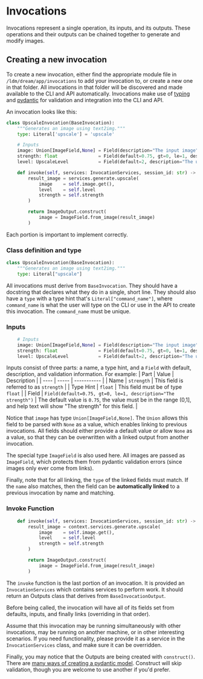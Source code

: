 # Invocations

Invocations represent a single operation, its inputs, and its outputs. These operations and their outputs can be chained together to generate and modify images.

## Creating a new invocation

To create a new invocation, either find the appropriate module file in `/ldm/dream/app/invocations` to add your invocation to, or create a new one in that folder. All invocations in that folder will be discovered and made available to the CLI and API automatically. Invocations make use of [typing](https://docs.python.org/3/library/typing.html) and [pydantic](https://pydantic-docs.helpmanual.io/) for validation and integration into the CLI and API.

An invocation looks like this:

```py
class UpscaleInvocation(BaseInvocation):
    """Generates an image using text2img."""
    type: Literal['upscale'] = 'upscale'

    # Inputs
    image: Union[ImageField,None] = Field(description="The input image")
    strength: float               = Field(default=0.75, gt=0, le=1, description="The strength")
    level: UpscaleLevel           = Field(default=2, description="The upscale level")

    def invoke(self, services: InvocationServices, session_id: str) -> ImageOutput: 
        result_image = services.generate.upscale(
            image    = self.image.get(),
            level    = self.level
            strength = self.strength
        )

        return ImageOutput.construct(
            image = ImageField.from_image(result_image)
        )
```

Each portion is important to implement correctly.

### Class definition and type
```py
class UpscaleInvocation(BaseInvocation):
    """Generates an image using text2img."""
    type: Literal["upscale"]
```
All invocations must derive from `BaseInvocation`. They should have a docstring that declares what they do in a single, short line. They should also have a `type` with a type hint that's `Literal["command_name"]`, where `command_name` is what the user will type on the CLI or use in the API to create this invocation. The `command_name` must be unique.

### Inputs
```py
    # Inputs
    image: Union[ImageField,None] = Field(description="The input image")
    strength: float               = Field(default=0.75, gt=0, le=1, description="The strength")
    level: UpscaleLevel           = Field(default=2, description="The upscale level")
```
Inputs consist of three parts: a name, a type hint, and a `Field` with default, description, and validation information. For example:
| Part | Value | Description |
| ---- | ----- | ----------- |
| Name | `strength` | This field is referred to as `strength` |
| Type Hint | `float` | This field must be of type `float` |
| Field | `Field(default=0.75, gt=0, le=1, description="The strength")` | The default value is `0.75`, the value must be in the range (0,1], and help text will show "The strength" for this field. |

Notice that `image` has type `Union[ImageField,None]`. The `Union` allows this field to be parsed with `None` as a value, which enables linking to previous invocations. All fields should either provide a default value or allow `None` as a value, so that they can be overwritten with a linked output from another invocation.

The special type `ImageField` is also used here. All images are passed as `ImageField`, which protects them from pydantic validation errors (since images only ever come from links).

Finally, note that for all linking, the `type` of the linked fields must match. If the `name` also matches, then the field can be **automatically linked** to a previous invocation by name and matching.

### Invoke Function
```py
    def invoke(self, services: InvocationServices, session_id: str) -> ImageOutput: 
        result_image = context.services.generate.upscale(
            image    = self.image.get(),
            level    = self.level
            strength = self.strength
        )

        return ImageOutput.construct(
            image = ImageField.from_image(result_image)
        )
```
The `invoke` function is the last portion of an invocation. It is provided an `InvocationServices` which contains services to perform work. It should return an Outputs class that derives from `BaseInvocationOutput`.

Before being called, the invocation will have all of its fields set from defaults, inputs, and finally links (overriding in that order).

Assume that this invocation may be running simultaneously with other invocations, may be running on another machine, or in other interesting scenarios. If you need functionality, please provide it as a service in the `InvocationServices` class, and make sure it can be overridden.

Finally, you may notice that the Outputs are being created with `construct()`. There are [many ways of creating a pydantic model](https://pydantic-docs.helpmanual.io/usage/models/). Construct will skip validation, though you are welcome to use another if you'd prefer.
